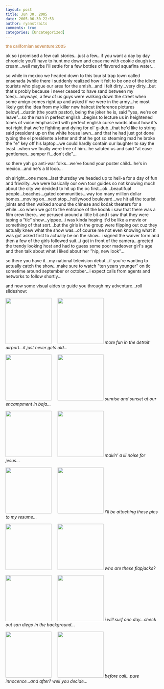 ```yaml
---
layout: post
title: Jun 30, 2005
date: 2005-06-30 22:58
author: ryanstraits
comments: true
categories: [Uncategorized]
---
```

<strong><span style="color:#cc9966;font-size:small;">the californian adventure 2005</span></strong>

ok so i promised a few cali stories...just a few...if you want a day by day chronicle you'll have to hunt me down and coax me with cookie dough ice cream...well maybe i'll settle for a few bottles of flavored aquafina water...

so while in mexico we headed down to this tourist trap town called ensenada (while there i suddenly realized how it felt to be one of the idiotic tourists who plague our area for the amish...and i felt dirty...very dirty...but that's probly because i never ceased to have sand between my toes)...anyways, a few of us guys were walking down the street when some amigo comes right up and asked if we were in the army...he most likely got the idea from my killer new haircut (reference pictures below)...dustin (the youth pastor), being the joker he is, said "yea, we're on leave"...so the man in perfect english...begins to lecture us in heightened tones of voice emphasized with perfect english curse words about how it's not right that we're fighting and dying for ol' g-dub...that he'd like to string said president up on the white house lawn...and that he had just got done typing the el presidente a letter and that he got so steaming mad he broke the "e" key off his laptop...we could hardly contain our laughter to say the least...when we finally were free of him...he saluted us and said "at ease gentlemen...semper fi...don't die"...

so there yah go anti-war folks...we've found your poster child...he's in mexico...and he's a lil loco...

oh alright...one more...last thursday we headed up to hell-a for a day of fun and frivolity...we were basically our own tour guides so not knowing much about the city we decided to hit up the oc first...ok...beautifual people...beaches...gated communities...way too many million dollar homes...moving on...next stop...hollywood boulevard...we hit all the tourist joints and then walked around the chinese and kodak theaters for a while...so when we got to the entrance of the kodak i saw that there was a film crew there...we perused around a little bit and i saw that they were taping a "tlc" show...yippee...i was kinda hoping it'd be like a movie or something of that sort...but the girls in the group were flipping out cuz they actually knew what the show was...of course me not even knowing what it was got asked first to actually be on the show...i signed the waiver form and then a few of the girls followed suit...i got in front of the camera...greeted the trendy looking host and had to guess some poor madeover girl's age and then talk about what i liked about her "hip, new look"...

so there you have it...my national television debut...if you're wanting to actually catch the show...make sure to watch "ten years younger" on tlc sometime around september or october...i expect calls from agents and networks to follow shortly...

and now some visual aides to guide you through my adventure...roll slideshow:

<a href="http://xa7.xanga.com/cef8412a50c329013936/b6955975.jpg" target="xangaphoto"><img style="width:150px;border-width:0;" src="http://xa7.xanga.com/cef8412a50c329013936/z6955975.jpg" alt="" /></a>     <a href="http://x17.xanga.com/e4c84136054329013964/b6955993.jpg" target="xangaphoto"><img style="width:150px;border-width:0;" src="http://x17.xanga.com/e4c84136054329013964/z6955993.jpg" alt="" /></a>
<em>more fun in the detroit airport...it just never gets old...</em>

<a href="http://xd6.xanga.com/5d88222a045319014028/b6956036.jpg" target="xangaphoto"><img style="width:150px;border-width:0;" src="http://xd6.xanga.com/5d88222a045319014028/z6956036.jpg" alt="" /></a><em>     <a href="http://xea.xanga.com/ebe83435087319014055/b6956053.jpg" target="xangaphoto"><img style="width:150px;border-width:0;" src="http://xea.xanga.com/ebe83435087319014055/z6956053.jpg" alt="" /></a>
sunrise and sunset at our encampment in baja...</em>

<a href="http://x1d.xanga.com/28916b11c21a49014101/b6956080.jpg" target="xangaphoto"><img style="width:150px;border-width:0;" src="http://x1d.xanga.com/28916b11c21a49014101/z6956080.jpg" alt="" /></a><em>     <a href="http://x11.xanga.com/84082a2a077309014119/b6956095.jpg" target="xangaphoto"><img style="width:150px;border-width:0;" src="http://x11.xanga.com/84082a2a077309014119/z6956095.jpg" alt="" /></a>
makin' a lil noise for jesus...</em>

<a href="http://x9d.xanga.com/01f8562a501339014198/b6956142.jpg" target="xangaphoto"><img style="width:150px;border-width:0;" src="http://x9d.xanga.com/01f8562a501339014198/z6956142.jpg" alt="" /></a>     <a href="http://x00.xanga.com/16b8512ad1d339014229/b6956159.jpg" target="xangaphoto"><img style="width:150px;border-width:0;" src="http://x00.xanga.com/16b8512ad1d339014229/z6956159.jpg" alt="" /></a>
<em>i'll be attaching these pics to my resume...</em>

<a href="http://x0f.xanga.com/5cf8462a731329014698/b6956412.jpg" target="xangaphoto"><img style="width:150px;border-width:0;" src="http://x0f.xanga.com/5cf8462a731329014698/z6956412.jpg" alt="" /></a><em>     <a href="http://xdb.xanga.com/9c082434376309014716/b6956423.jpg" target="xangaphoto"><img style="width:150px;border-width:0;" src="http://xdb.xanga.com/9c082434376309014716/z6956423.jpg" alt="" /></a>
who are these flapjacks?</em>

<a href="http://x79.xanga.com/cba82330c14309014803/b6956472.jpg" target="xangaphoto"><img style="width:150px;border-width:0;" src="http://x79.xanga.com/cba82330c14309014803/z6956472.jpg" alt="" /></a>     <a href="http://xd6.xanga.com/d5d82732c24309014832/b6956491.jpg" target="xangaphoto"><img style="width:150px;border-width:0;" src="http://xd6.xanga.com/d5d82732c24309014832/z6956491.jpg" alt="" /></a>
<em>i will surf one day...check out san diego in the background...</em>

<a href="http://x5e.xanga.com/32382435c53309014922/b6956546.jpg" target="xangaphoto"><img style="width:150px;border-width:0;" src="http://x5e.xanga.com/32382435c53309014922/z6956546.jpg" alt="" /></a><em>     <a href="http://xa8.xanga.com/efa83330d06319015034/b6956611.jpg" target="xangaphoto"><img style="width:150px;border-width:0;" src="http://xa8.xanga.com/efa83330d06319015034/z6956611.jpg" alt="" /></a>
before cali...pure innocence...and after? well you decide...</em>
